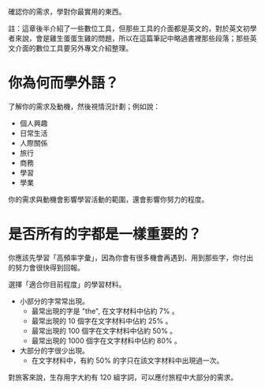 確認你的需求，學對你最實用的東西。

註：這章後半介紹了一些數位工具，但那些工具的介面都是英文的，對於英文初學
者來說，會是雞生蛋蛋生雞的問題，所以在這篇筆記中略過書裡那些段落；那些英
文介面的數位工具要另外專文介紹整理。

# 你為何而學外語？

了解你的需求及動機，然後視情況計劃；例如說：

* 個人興趣
* 日常生活
* 人際關係
* 旅行
* 商務
* 學習
* 學業

你的需求與動機會影響學習活動的範圍，還會影響你努力的程度。

# 是否所有的字都是一樣重要的？

你應該先學習「高頻率字彙」，因為你會有很多機會再遇到、用到那些字，你付出
的努力會很快得到回報。

選擇「適合你目前程度」的學習材料。

* 小部分的字常常出現。
  * 最常出現的字是 "the", 在文字材料中佔約 7% 。
  * 最常出現的 10 個字在文字材料中佔約 25%  。
  * 最常出現的 100  個字在文字材料中佔約 50%  。
  * 最常出現的 1000 個字在文字材料中佔約 80%  。
* 大部分的字很少出現。
  * 在文字材料中，有約 50%  的字只在該文字材料中出現過一次。

對旅客來說，生存用字大約有 120  組字詞，可以應付旅程中大部分的需求。
